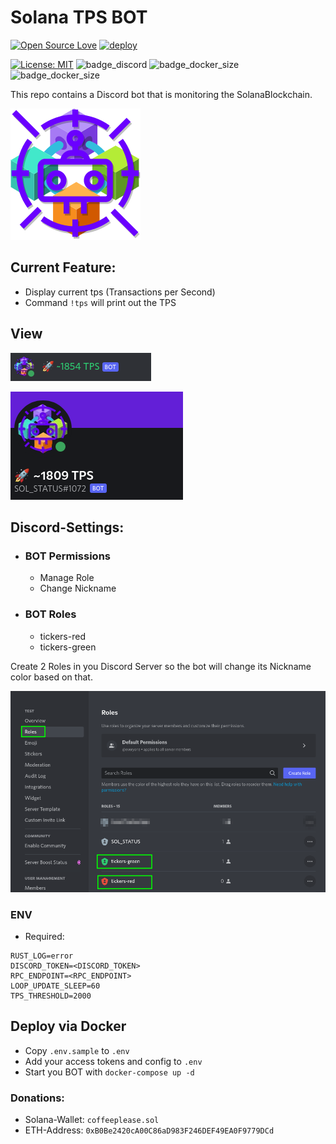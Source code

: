 # Solana TPS BOT

[![Open Source Love](https://badges.frapsoft.com/os/v1/open-source.svg?v=103)](https://github.com/ellerbrock/open-source-badges/)
[![deploy](https://github.com/DerZwergGimli/solana_tps_bot/actions/workflows/docker-publish.yml/badge.svg)](https://github.com/DerZwergGimli/SolanaStatus_BOT/actions/workflows/docker-publish.yml)

[![License: MIT](https://img.shields.io/badge/License-MIT-yellow.svg)](https://opensource.org/licenses/MIT)
![badge_discord](https://badgen.net/badge/icon/discord?icon=discord&label)
![badge_docker_size](https://badgen.net/docker/pulls/derzwerggimli/solana_tps_bot)
![badge_docker_size](https://badgen.net/docker/size/derzwerggimli/solana_tps_bot)

This repo contains a Discord bot that is monitoring the SolanaBlockchain.

!["bot icon""](icon.drawio.png)

## Current Feature:

- Display current tps (Transactions per Second)
- Command `!tps` will print out the TPS

## View

!["bot View1""](dc_view2.png)

!["bot view2""](dc_view1.png)

## Discord-Settings:

- ### BOT Permissions
    - Manage Role
    - Change Nickname
- ### BOT Roles
    - tickers-red
    - tickers-green

Create 2 Roles in you Discord Server so the bot will change its Nickname color based on that.

!["bot roles""](dc_roles.png)

### ENV

- Required:

```gitignore
RUST_LOG=error
DISCORD_TOKEN=<DISCORD_TOKEN>
RPC_ENDPOINT=<RPC_ENDPOINT>
LOOP_UPDATE_SLEEP=60
TPS_THRESHOLD=2000
```

## Deploy via Docker

- Copy `.env.sample` to `.env`
- Add your access tokens and config to `.env`
- Start you BOT with `docker-compose up -d`

### Donations:

- Solana-Wallet: `coffeeplease.sol`
- ETH-Address: `0xB0Be2420cA00C86aD983F246DEF49EA0F9779DCd`
